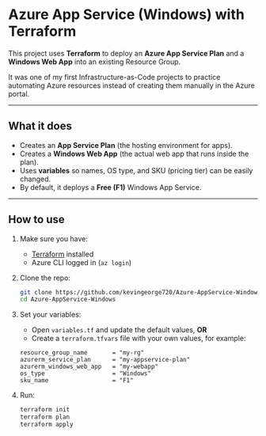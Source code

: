 # Azure App Service (Windows) with Terraform

This project uses **Terraform** to deploy an **Azure App Service Plan** and a **Windows Web App** into an existing Resource Group.  

It was one of my first Infrastructure-as-Code projects to practice automating Azure resources instead of creating them manually in the Azure portal.

---

## What it does
- Creates an **App Service Plan** (the hosting environment for apps).  
- Creates a **Windows Web App** (the actual web app that runs inside the plan).  
- Uses **variables** so names, OS type, and SKU (pricing tier) can be easily changed.  
- By default, it deploys a **Free (F1)** Windows App Service.  

---

## How to use
1. Make sure you have:
   - [Terraform](https://developer.hashicorp.com/terraform/downloads) installed  
   - Azure CLI logged in (`az login`)  

2. Clone the repo:
   ```bash
   git clone https://github.com/kevingeorge720/Azure-AppService-Windows.git
   cd Azure-AppService-Windows

3. Set your variables:
   - Open `variables.tf` and update the default values, **OR**
   - Create a `terraform.tfvars` file with your own values, for example:

   ```hcl
   resource_group_name       = "my-rg"
   azurerm_service_plan      = "my-appservice-plan"
   azurerm_windows_web_app   = "my-webapp"
   os_type                   = "Windows"
   sku_name                  = "F1"

4. Run:
   ```bash
   terraform init
   terraform plan
   terraform apply
